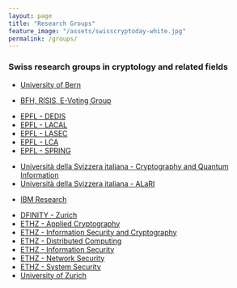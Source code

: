 ```yaml
---
layout: page
title: "Research Groups"
feature_image: "/assets/swisscryptoday-white.jpg"
permalink: /groups/
---
```


### Swiss research groups in cryptology and related fields

<!-- Bern -->
- [University of Bern](//crypto.unibe.ch/)
<!-- Biel -->
- [BFH, RISIS, E-Voting Group](//e-voting.bfh.ch/)
<!-- Lausanne -->
- [EPFL - DEDIS](//dedis.epfl.ch/)
- [EPFL - LACAL](//lacal.epfl.ch/)
- [EPFL - LASEC](//lasec.epfl.ch/)
- [EPFL - LCA](http://lca.epfl.ch/)
- [EPFL - SPRING](//spring.epfl.ch/)
<!-- Lugano -->
- [Università della Svizzera italiana - Cryptography and Quantum Information](http://cqi.inf.usi.ch/)
- [Università della Svizzera italiana - ALaRI](http://people.alari.ch/regaz/)
<!-- Rüschlikon -->
- [IBM Research](//www.zurich.ibm.com/crypto/)
<!-- Zürich -->
- [DFINITY - Zurich](//dfinity.org/team/#research)
- [ETHZ - Applied Cryptography](http://www.appliedcrypto.ethz.ch/)
- [ETHZ - Information Security and Cryptography](https://crypto.ethz.ch/)
- [ETHZ - Distributed Computing](//disco.ethz.ch/)
- [ETHZ - Information Security](http://www.infsec.ethz.ch/)
- [ETHZ - Network Security](//netsec.ethz.ch/)
- [ETHZ - System Security](http://www.syssec.ethz.ch/)
- [University of Zurich](//user.math.uzh.ch/rosenthal/)

